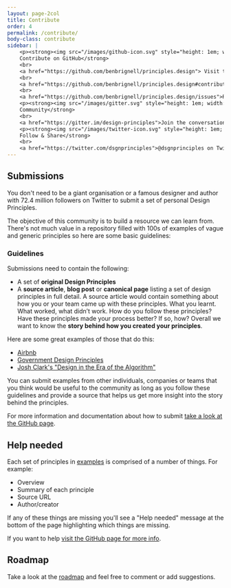 ```yaml
---
layout: page-2col
title: Contribute
order: 4
permalink: /contribute/
body-class: contribute
sidebar: |
    <p><strong><img src="/images/github-icon.svg" style="height: 1em; width: auto;" alt="Contribute to this project on GitHub">
    Contribute on GitHub</strong>
    <br>
    <a href="https://github.com/benbrignell/principles.design"> Visit the GitHub repository</a>
    <br>
    <a href="https://github.com/benbrignell/principles.design#contributing"> Submitting & Editing Design Principles</a>
    <br>
    <a href="https://github.com/benbrignell/principles.design/issues">Reporting a bug or issue</a></p>
    <p><strong><img src="/images/gitter.svg" style="height: 1em; width: auto;" alt="Join the Community">
    Community</strong>
    <br>
    <a href="https://gitter.im/design-principles">Join the conversation on Gitter</a></p>
    <p><strong><img src="/images/twitter-icon.svg" style="height: 1em; width: auto;" alt="Twitter">
    Follow & Share</strong>
    <br>
    <a href="https://twitter.com/dsgnprinciples">@dsgnprinciples on Twitter</a></p>
---
```

## Submissions

You don't need to be a giant organisation or a famous designer and author with 72.4 million followers on Twitter to submit a set of personal Design Principles.

The objective of this community is to build a resource we can learn from. There's not much value in a repository filled with 100s of examples of vague and generic principles so here are some basic guidelines:

### Guidelines

Submissions need to contain the following:

* A set of **original Design Principles**
* A **source article**, **blog post** or **canonical page** listing a set of design principles in full detail. A source article would contain something about how you or your team came up with these principles. What you learnt. What worked, what didn’t work. How do you follow these principles? Have these principles made your process better? If so, how? Overall we want to know the **story behind how you created your principles**.

Here are some great examples of those that do this:

* [Airbnb](https://airbnb.design/the-way-we-build/)
* [Government Design Principles](https://www.gov.uk/guidance/government-design-principles)
* [Josh Clark's "Design in the Era of the Algorithm"](https://bigmedium.com/speaking/design-in-the-era-of-the-algorithm.html)

You can submit examples from other individuals, companies or teams that you think would be useful to the community as long as you follow these guidelines and provide a source that helps us get more insight into the story behind the principles.

For more information and documentation about how to submit [take a look at the GitHub page](https://github.com/benbrignell/principles.design#contributing).

## Help needed

Each set of principles in [examples](/examples) is comprised of a number of things. For example:
* Overview
* Summary of each principle
* Source URL
* Author/creator

If any of these things are missing you'll see a "Help needed" message at the bottom of the page highlighting which things are missing.

If you want to help [visit the GitHub page for more info](https://github.com/benbrignell/principles.design#contributing).

## Roadmap
Take a look at the [roadmap](https://github.com/benbrignell/design-principles/issues?q=is%3Aissue+is%3Aopen+label%3Aroadmap) and feel free to comment or add suggestions.
